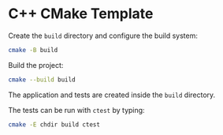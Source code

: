 # C++ CMake Template

Create the `build` directory and configure the build system:

```bash
cmake -B build
```

Build the project:

```bash
cmake --build build
```

The application and tests are created inside the `build` directory.

The tests can be run with `ctest` by typing:

```bash
cmake -E chdir build ctest
```